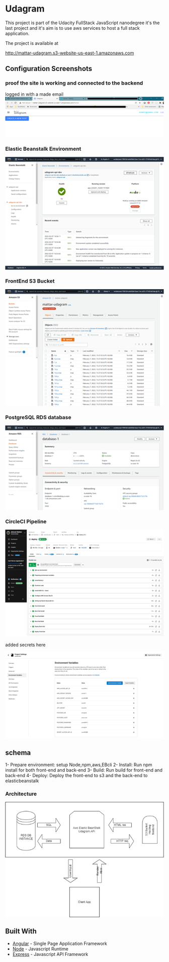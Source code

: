 # Udagram

This project is part of the Udacity FullStack JavaScript nanodegree it's the last project and it's aim is to use aws services to host a full stack application.

The project is available at

http://mattar-udagram.s3-website-us-east-1.amazonaws.com

## Configuration Screenshots

### proof the site is working and connected to the backend

logged in with a made email
![connected proof](./screenshots/connected.png)

### Elastic Beanstalk Environment

![Elastic Beanstalk Environment](./screenshots/screencapture-console-aws-amazon-elasticbeanstalk-home-2022-02-07-16_56_18.png)

### FrontEnd S3 Bucket

![FrontEnd S3 Bucket](./screenshots/screencapture-s3-console-aws-amazon-s3-buckets-mattar-udagram-2022-02-07-15_31_38.png)

### PostgreSQL RDS database

![PostgreSQL RDS database](./screenshots/screencapture-console-aws-amazon-rds-home-2022-02-07-14_25_43.png)

### CircleCI Pipeline

![CircleCI Pipeline](./screenshots/screencapture-app-circleci-pipelines-github-Ahmed-Mattar-udacity-aws-21-workflows-a4d58140-8bc7-459b-86f1-ecb65a39d589-jobs-21-2022-02-07-21_31_07.png)

added secrets here

![CircleCI Pipeline environment variables](./screenshots/screencapture-app-circleci-settings-project-github-Ahmed-Mattar-udacity-aws-environment-variables-2022-02-07-19_53_35.png)

## schema

1- Prepare environment: setup Node,npm,aws,EBcli
2- Install: Run npm install for both front-end and back-end
3- Build: Run build for front-end and back-end
4- Deploy: Deploy the front-end to s3 and the back-end to elasticbeanstalk

### Architecture

![Architecture](./documentation/Diagram.drawio.png)

## Built With

- [Angular](https://angular.io/) - Single Page Application Framework
- [Node](https://nodejs.org) - Javascript Runtime
- [Express](https://expressjs.com/) - Javascript API Framework
